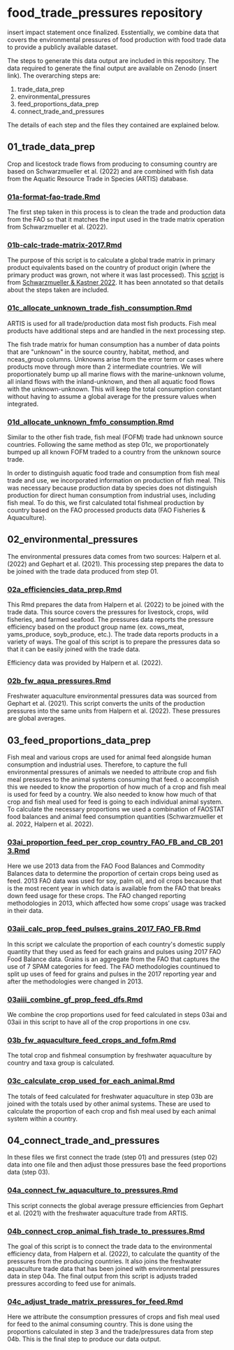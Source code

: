 # food_trade_pressures repository

insert impact statement once finalized. Esstentially, we combine data that covers the environmental pressures of food production with food trade data to provide a publicly available dataset.

The steps to generate this data output are included in this repository. The data required to generate the final output are available on Zenodo (insert link). The overarching steps are:

1. trade_data_prep
2. environmental_pressures
3. feed_proportions_data_prep
4. connect_trade_and_pressures

The details of each step and the files they contained are explained below.

## 01_trade_data_prep
Crop and licestock trade flows from producing to consuming country are based on Schwarzmueller et al. (2022) and are combined with fish data from the Aquatic Resource Trade in Species (ARTIS) database.

### [01a-format-fao-trade.Rmd](https://github.com/jagephart/food_trade_pressures/blob/main/01_trade_data_prep/01a-format-fao-trade.Rmd)
The first step taken in this process is to clean the trade and production data from the FAO so that it matches the input used in the trade matrix operation from Schwarzmueller et al. (2022).

### [01b-calc-trade-matrix-2017.Rmd](https://github.com/jagephart/food_trade_pressures/blob/main/01_trade_data_prep/01b-calc-trade-matrix-2017.Rmd)
The purpose of this script is to calculate a global trade matrix in primary product equivalents based on the country of product origin (where the primary product was grown, not where it was last processed). This [script](https://zenodo.org/record/5751294#.YrrrmXZByMo) is from [Schwarzmueller & Kastner 2022](https://link.springer.com/article/10.1007/s11625-022-01138-7#Sec2). It has been annotated so that details about the steps taken are included.

### [01c_allocate_unknown_trade_fish_consumption.Rmd](https://github.com/jagephart/food_trade_pressures/blob/main/01_trade_data_prep/01c_allocate_unknown_trade_fish_consumption.Rmd)
ARTIS is used for all trade/production data most fish products. Fish meal products have additional steps and are handled in the next processing step. 

The fish trade matrix for human consumption has a number of data points that are "unknown" in the source country, habitat, method, and nceas_group columns. Unknowns arise from the error term or cases where products move through more than 2 intermediate countries. We will proportionately bump up all marine flows with the marine-unknown volume, all inland flows with the inland-unknown, and then all aquatic food flows with the unknown-unknown. This will keep the total consumption constant without having to assume a global average for the pressure values when integrated.

### [01d_allocate_unknown_fmfo_consumption.Rmd](https://github.com/jagephart/food_trade_pressures/blob/main/01_trade_data_prep/01d_allocate_unknown_fmfo_consumption.Rmd)
Similar to the other fish trade, fish meal (FOFM) trade had unknown source countries. Following the same method as step 01c, we proportionately bumped up all known FOFM traded to a country from the unknown source trade. 

In order to distinguish aquatic food trade and consumption from fish meal trade and use, we incorporated information on production of fish meal. This was necessary because production data by species does not distinguish production for direct human consumption from industrial uses, including fish meal. To do this, we first calculated total fishmeal production by country based on the FAO processed products data (FAO Fisheries & Aquaculture). 

## 02_environmental_pressures
The environmental pressures data comes from two sources: Halpern et al. (2022) and Gephart et al. (2021). This processing step prepares the data to be joined with the trade data produced from step 01.

### [02a_efficiencies_data_prep.Rmd](https://github.com/jagephart/food_trade_pressures/blob/main/02_environmental_pressures/02a_efficiencies_data_prep.Rmd)
This Rmd prepares the data from Halpern et al. (2022) to be joined with the trade data. This source covers the pressures for livestock, crops, wild fisheries, and farmed seafood. The pressures data reports the pressure efficiency based on the product group name (ex. cows_meat, yams_produce, soyb_produce, etc.). The trade data reports products in a variety of ways. The goal of this script is to prepare the pressures data so that it can be easily joined with the trade data. 

Efficiency data was provided by Halpern et al. (2022).

### [02b_fw_aqua_pressures.Rmd](https://github.com/jagephart/food_trade_pressures/blob/main/02_environmental_pressures/02b_fw_aqua_pressures.Rmd)
Freshwater aquaculture environmental pressures data was sourced from Gephart et al. (2021). This script converts the units of the production pressures into the same units from Halpern et al. (2022). These pressures are global averages.

## 03_feed_proportions_data_prep
Fish meal and various crops are used for animal feed alongside human consumption and industrial uses. Therefore, to capture the full environmental pressures of animals we needed to attribute crop and fish meal pressures to the animal systems consuming that feed. o accomplish this we needed to know the proportion of how much of a crop and fish meal is used for feed by a country. We also needed to know how much of that crop and fish meal used for feed is going to each individual animal system. To calculate the necessary proportions we used a combination of FAOSTAT food balances and animal feed consumption quantities (Schwarzmueller et al. 2022, Halpern et al. 2022). 

### [03ai_proportion_feed_per_crop_country_FAO_FB_and_CB_2013.Rmd](https://github.com/jagephart/food_trade_pressures/blob/main/03_feed_proportions_data_prep/03ai_proportion_feed_per_crop_country_FAO_FB_and_CB_2013.Rmd)
Here we use 2013 data from the FAO Food Balances and Commodity Balances data to determine the proportion of certain crops being used as feed. 2013 FAO data was used for soy, palm oil, and oil crops because that is the most recent year in which data is available from the FAO that breaks down feed usage for these crops. The FAO changed reporting methodologies in 2013, which affected how some crops’ usage was tracked in their data.

### [03aii_calc_prop_feed_pulses_grains_2017_FAO_FB.Rmd](https://github.com/jagephart/food_trade_pressures/blob/main/03_feed_proportions_data_prep/03aii_calc_prop_feed_pulses_grains_2017_FAO_FB.Rmd)
In this script we calculate the proportion of each country's domestic supply quantity that they used as feed for each grains and pulses using 2017 FAO Food Balance data. Grains is an aggregate from the FAO that captures the use of 7 SPAM categories for feed. The FAO methodologies countinued to split up uses of feed for grains and pulses in the 2017 reporting year and after the methodologies were changed in 2013.

### [03aiii_combine_gf_prop_feed_dfs.Rmd](https://github.com/jagephart/food_trade_pressures/blob/main/03_feed_proportions_data_prep/03aiii_combine_gf_prop_feed_dfs.Rmd)
We combine the crop proportions used for feed calculated in steps 03ai and 03aii in this script to have all of the crop proportions in one csv.

### [03b_fw_aquaculture_feed_crops_and_fofm.Rmd](https://github.com/jagephart/food_trade_pressures/blob/main/03_feed_proportions_data_prep/03b_fw_aquaculture_feed_crops_and_fofm.Rmd)
The total crop and fishmeal consumption by freshwater aquaculture by country and taxa group is calculated.

### [03c_calculate_crop_used_for_each_animal.Rmd](https://github.com/jagephart/food_trade_pressures/blob/main/03_feed_proportions_data_prep/03c_calculate_crop_used_for_each_animal.Rmd)
The totals of feed calculated for freshwater aquaculture in step 03b are joined with the totals used by other animal systems. These are used to calculate the proportion of each crop and fish meal used by each animal system within a country.

## 04_connect_trade_and_pressures
In these files we first connect the trade (step 01) and pressures (step 02) data into one file and then adjust those pressures base the feed proportions data (step 03). 

### [04a_connect_fw_aquaculture_to_pressures.Rmd](https://github.com/jagephart/food_trade_pressures/blob/main/04_connect_trade_and_pressures/04a_connect_fw_aquaculture_to_pressures.Rmd)
This script connects the global average pressure efficiencies from Gephart et al. (2021) with the freshwater aquaculture trade from ARTIS. 

### [04b_connect_crop_animal_fish_trade_to_pressures.Rmd](https://github.com/jagephart/food_trade_pressures/blob/main/04_connect_trade_and_pressures/04b_connect_crop_animal_fish_trade_to_pressures.Rmd)
The goal of this script is to connect the trade data to the environmental efficiency data, from Halpern et al. (2022), to calculate the quantity of the pressures from the producing countries. It also joins the freshwater aquaculture trade data that has been joined with environmental pressures data in step 04a. The final output from this script is adjusts traded pressures according to feed use for animals.

### [04c_adjust_trade_matrix_pressures_for_feed.Rmd](https://github.com/jagephart/food_trade_pressures/blob/main/04_connect_trade_and_pressures/04c_adjust_trade_matrix_pressures_for_feed.Rmd)
Here we attribute the consumption pressures of crops and fish meal used for feed to the animal consuming country. This is done using the proportions calculated in step 3 and the trade/pressures data from step 04b. This is the final step to produce our data output.


